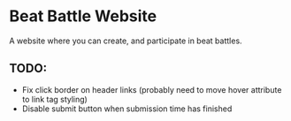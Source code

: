 # Beat Battle Website

A website where you can create, and participate in beat battles.

## TODO:

- Fix click border on header links (probably need to move hover attribute to link tag styling)
- Disable submit button when submission time has finished
